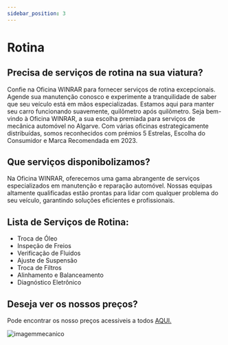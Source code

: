 ```yaml
---
sidebar_position: 3
---
```

# Rotina

## Precisa de serviços de rotina na sua viatura?
Confie na Oficina WINRAR para fornecer serviços de rotina excepcionais. Agende sua manutenção conosco e experimente a tranquilidade de saber que seu veículo está em mãos especializadas. Estamos aqui para manter seu carro funcionando suavemente, quilômetro após quilômetro.
Seja bem-vindo à Oficina WINRAR, a sua escolha premiada para serviços de mecânica automóvel no Algarve. Com várias oficinas estrategicamente distribuídas, somos reconhecidos com prémios 5 Estrelas, Escolha do Consumidor e Marca Recomendada em 2023.

## Que serviços disponibolizamos?
Na Oficina WINRAR, oferecemos uma gama abrangente de serviços especializados em manutenção e reparação automóvel. Nossas equipas altamente qualificadas estão prontas para lidar com qualquer problema do seu veículo, garantindo soluções eficientes e profissionais.

## Lista de Serviços de Rotina:

+ Troca de Óleo
+ Inspeção de Freios
+ Verificação de Fluidos
+ Ajuste de Suspensão
+ Troca de Filtros
+ Alinhamento e Balanceamento
+ Diagnóstico Eletrônico

## Deseja ver os nossos preços?
Pode encontrar os nosso preços acessiveis a todos [AQUI.](https://a70563.github.io/TP3/docs/Pre%C3%A7%C3%A1rio/Repara%C3%A7%C3%A3o)

![imagemmecanico](https://cdn.discordapp.com/attachments/1049372613945851975/1188091546235584543/3.png?ex=6599437a&is=6586ce7a&hm=251674c13355b56913d0853137b6037e73b591dc574247777df79339ac1e6ad1&)
